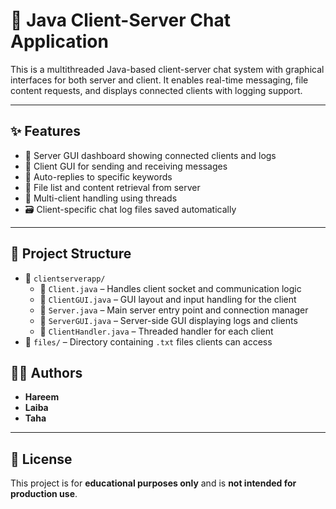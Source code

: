 # 💬 Java Client-Server Chat Application

This is a multithreaded Java-based client-server chat system with graphical interfaces for both server and client. It enables real-time messaging, file content requests, and displays connected clients with logging support.

---

## ✨ Features

- 📡 Server GUI dashboard showing connected clients and logs
- 💬 Client GUI for sending and receiving messages
- 🤖 Auto-replies to specific keywords
- 📂 File list and content retrieval from server
- 🧵 Multi-client handling using threads
- 🗃️ Client-specific chat log files saved automatically

---

## 🧱 Project Structure

- 📁 `clientserverapp/`
  - 📄 `Client.java` – Handles client socket and communication logic
  - 📄 `ClientGUI.java` – GUI layout and input handling for the client
  - 📄 `Server.java` – Main server entry point and connection manager
  - 📄 `ServerGUI.java` – Server-side GUI displaying logs and clients
  - 📄 `ClientHandler.java` – Threaded handler for each client
- 📁 `files/` – Directory containing `.txt` files clients can access


## 🧑‍💻 Authors

- **Hareem**
- **Laiba**
- **Taha**

---

## 📜 License

This project is for **educational purposes only** and is **not intended for production use**.
